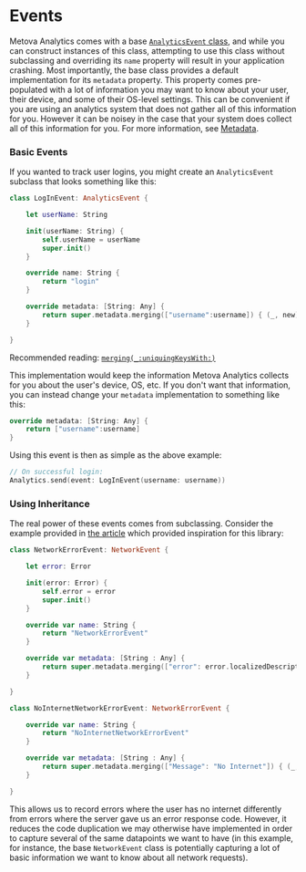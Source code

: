 #  Events

Metova Analytics comes with a base [`AnalyticsEvent` class](../MetovaAnalytics/Core/Events/AnalyticsEvent.swift), and while you can construct instances of this class, attempting to use this class without subclassing and overriding its `name` property will result in your application crashing.  Most importantly, the base class provides a default implementation for its `metadata` property.  This property comes pre-populated with a lot of information you may want to know about your user, their device, and some of their OS-level settings.  This can be convenient if you are using an analytics system that does not gather all of this information for you.  However it can be noisey in the case that your system does collect all of this information for you.  For more information, see [Metadata](./Metadata.md).

### Basic Events

If you wanted to track user logins, you might create an `AnalyticsEvent` subclass that looks something like this:

```swift
class LogInEvent: AnalyticsEvent {

    let userName: String

    init(userName: String) {
        self.userName = userName
        super.init()
    }

    override name: String { 
        return "login"
    }

    override metadata: [String: Any] {
        return super.metadata.merging(["username":username]) { (_, new) in new }
    }

}
```

Recommended reading: [`merging(_:uniquingKeysWith:)`](https://developer.apple.com/documentation/swift/dictionary/2892849-merging)

This implementation would keep the information Metova Analytics collects for you about the user's device, OS, etc.  If you don't want that information, you can instead change your `metadata` implementation to something like this:

```swift
override metadata: [String: Any] {
    return ["username":username]
}
```

Using this event is then as simple as the above example:

```swift
// On successful login:
Analytics.send(event: LogInEvent(username: username))
```

### Using Inheritance

The real power of these events comes from subclassing.  Consider the example provided in [the article](http://khanlou.com/2017/12/misusing-subclassing/) which provided inspiration for this library:

```swift
class NetworkErrorEvent: NetworkEvent {

    let error: Error

    init(error: Error) {
        self.error = error
        super.init()
    }

    override var name: String {
        return "NetworkErrorEvent"
    }

    override var metadata: [String : Any] {
        return super.metadata.merging(["error": error.localizedDescription]) { (_,new) in new }
    }

}

class NoInternetNetworkErrorEvent: NetworkErrorEvent {

    override var name: String {
        return "NoInternetNetworkErrorEvent"
    }

    override var metadata: [String : Any] {
        return super.metadata.merging(["Message": "No Internet"]) { (_,new) in new }
    }

}
```

This allows us to record errors where the user has no internet differently from errors where the server gave us an error response code.  However, it reduces the code duplication we may otherwise have implemented in order to capture several of the same datapoints we want to have (in this example, for instance, the base `NetworkEvent` class is potentially capturing a lot of basic information we want to know about all network requests).
